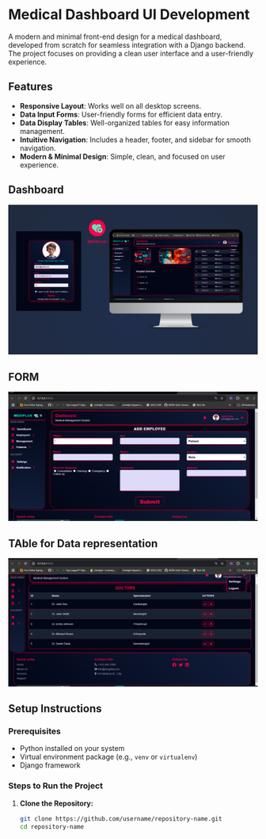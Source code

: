# Medical Dashboard UI Development

A modern and minimal front-end design for a medical dashboard, developed from scratch for seamless integration with a Django backend. The project focuses on providing a clean user interface and a user-friendly experience.

## Features

- **Responsive Layout**: Works well on all desktop screens.
- **Data Input Forms**: User-friendly forms for efficient data entry.
- **Data Display Tables**: Well-organized tables for easy information management.
- **Intuitive Navigation**: Includes a header, footer, and sidebar for smooth navigation.
- **Modern & Minimal Design**: Simple, clean, and focused on user experience.

## Dashboard
![Dashboard Overview](Assets/MedicalDashboard.png)
## FORM
![Dashboard Overview](Assets/FORM.png)
## TAble for Data representation
![Dashboard Overview](Assets/Table.png)






## Setup Instructions

### Prerequisites

- Python installed on your system
- Virtual environment package (e.g., `venv` or `virtualenv`)
- Django framework

### Steps to Run the Project

1. **Clone the Repository:**
   ```bash
   git clone https://github.com/username/repository-name.git
   cd repository-name
